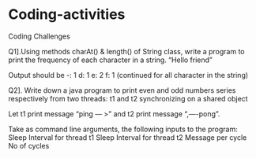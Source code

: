 # Coding-activities
Coding Challenges 

Q1].Using methods charAt() & length() of String class, write a program to print the frequency of each character in a string.
“Hello friend”

Output should be
-: 1
d: 1
e: 2
f: 1
(continued for all character in the string)

Q2]. Write down a java program to print even and odd numbers series respectively from two threads: t1 and t2 synchronizing on a shared object

Let t1 print message “ping — >” and t2 print message “,—-pong”.

Take as command line arguments, the following inputs to the program:
Sleep Interval for thread t1
Sleep Interval for thread t2
Message per cycle
No of cycles</h2>
</html>
